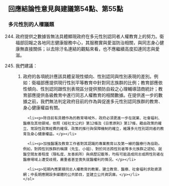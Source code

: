 ## 回應結論性意見與建議第54點、第55點

### 多元性別的人權議題

<ol start="244">
  <li><p>政府提供之數據皆無法具體顯現政府在多元性別認同者人權教育上的努力。衛福部回報之各地同志健康服務中心，其服務實與愛滋防治相關，與同志身心健康無直接關係；以去除汙名連結的觀點來看，也不應繼續高度扣連同志與愛滋。</p></li>

  <li><p>我們建議：</p>
    <ol>
      <li><p>政府的各項統計應該具體呈現性傾向、性別認同與性別表現的差別。例如：衛福部應提供現行性別平等教育中針對同志族群的比例；教育部應依性傾向、性別認同跟性別表現區分提供預防自殺之心理輔導諮商統計；教育部應提供各級教育中進行同志人權教育的相關數據。在提供進一步的數據之前，我們無法判定政府目前的作為與促進多元性別認同族群的教育、身心健康權益有關。</p></li>

      <li><p>除目前有具體作為的教育場域外，政府必須更進一步在就業、社會福利、醫療及其他領域，依照《經社文公約》第12條及《日惹原則》第17條，藉由政策的確立、常設性政策經費的確保、政策的推行與保障機制的確立，維護多元性別認同者的教育及身心健康權益。</p></li>

      <li><p>加強醫護及教育工作者對其認識的專業教育以及第一線的醫療行為協助。例如，對跨性別族群的稱謂（先生、小姐）、對於同志跨性別者等多元族群之認知、就醫空間友善程度（隱私度、友善廁所）與病歷記載等，均有可能造成同志或跨性別者在醫療場域上遭受歧視，嚴重者甚至喪失就醫權利的情況。</p></li>

      <li><p>短期內應累積同志人權教育的教案，建立教育、醫療、社會福利求助資源網；中長期應開設多媒體的公共節目，並建立公共資訊庫。</p></li>
    </ol>
  </li>
</ol>


